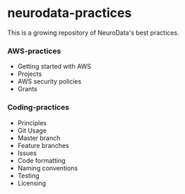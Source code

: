 # neurodata-practices

This is a growing repository of NeuroData's best practices.

### AWS-practices
* Getting started with AWS
* Projects
* AWS security policies
* Grants
### Coding-practices
* Principles
* Git Usage
* Master branch
* Feature branches
* Issues
* Code formatting
* Naming conventions
* Testing
* Licensing
